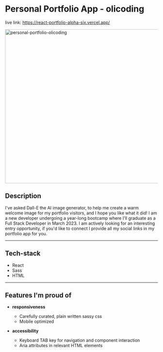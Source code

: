 # Personal Portfolio App - olicoding

live link: https://react-portfolio-alpha-six.vercel.app/


<a href="https://react-portfolio-alpha-six.vercel.app/"><img width="507" alt="personal-portfolio-olicoding" src="https://user-images.githubusercontent.com/92989835/204264116-f7efcf32-8c90-464e-9e0e-8a2fa8c43d2f.png"></a>


## Description

I've asked Dall-E the AI image generator, to help me create a warm welcome image for my portfolio visitors, and I hope you like what it did!
I am a new developer undergoing a year-long bootcamp where I'll graduate as a Full Stack Developer in March 2023. I am actively looking for an interesting entry opportunity, if you'd like to connect I provide all my social links in my portfolio app for you.    

---

## Tech-stack

- React
- Sass
- HTML

---

## Features I'm proud of

- **responsiveness**
  - Carefully curated, plain written sassy css 
  - Mobile optimized
  
- **accessibility**
  - Keyboard TAB key for navigation and component interaction
  - Aria attributes in relevant HTML elements

